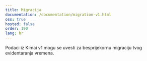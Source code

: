 ```yaml
---
title: Migracija
documentation: /documentation/migration-v1.html
oss: true
hosted: false
order: 190
lang: hr
---
```


Podaci iz Kimai v1 mogu se uvesti za besprijekornu migraciju tvog evidentaranja vremena.
